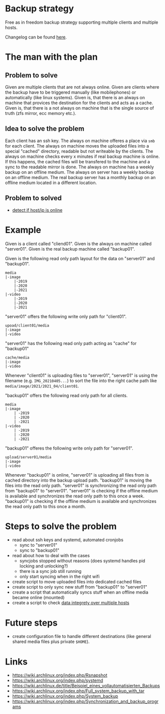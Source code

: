 # Backup strategy

Free as in freedom backup strategy supporting multiple clients and multiple hosts.

Changelog can be found [here](CHANGELOG.md).

# The man with the plan

## Problem to solve

Given are multiple clients that are not always online.
Given are clients where the backup have to be triggered manually (like mobilephones) or automatically (like linux systems).
Given is, that there is an always on machine that provices the destination for the clients and acts as a cache.
Given is, that there is a not always on machine that is the single source of truth (zfs mirror, ecc memory etc.).

## Idea to solve the problem

Each client has an ssh key.
The always on machine offeres a place via `smb` for each client.
The always on machine moves the uploaded files into a special "cached" directory, readable but not writeable by the clients.
The always on machine checks every x minutes if real backup machine is online. If this happens, the cached files will be transfered to the machine and a sync to the readable mirror is done.
The always on machine has a weekly backup on an offline medium.
The always on server has a weekly backup on an offline medium.
The real backup server has a monthly backup on an offline medium located in a different location.

## Problem to solved

* [detect if host/ip is online](bin/example/detect_if_host_is_online.sh)

# Example

Given is a client called "cliend01".
Given is the always on machine called "server01".
Given is the real backup machine called "backup01".

Given is the following read only path layout for the data on "server01" and "backup01".

```
media
|-image
    |-2019
    |-2020
    |-2021
|-video
    |-2019
    |-2020
    |-2021
```

"server01" offers the following write only path for "client01".

```
upoad/client01/media
|-image
|-video
```

"server01" has the following read only path acting as "cache" for "backup01"

```
cache/media
|-image
|-video
```

Whenever "client01" is uploading files to "server01", "server01" is using the filename (e.g. `IMG_20210405...`) to sort the file into the right cache path like `media/image/2021/2021_04/client01`.

"backup01" offers the following read only path for all clients.

```
media
|-image
    | -2019
    | -2020
    | -2021
|-video
    | -2019
    | -2020
    | -2021
```

"backup01" offeres the following write only path for "server01".

```
upload/server01/media
|-image
|-video
```

Whenever "backup01" is online, "server01" is uploading all files from is cached directory into the backup upload path.
"backup01" is moving the files into the read only path.
"server01" is synchronizing the read only path from "backup01" to "server01".
"server01" is checking if the offline medium is available and synchronizes the read only path to this once a week.
"backup01" is checking if the offline medium is available and synchronizes the read only path to this once a month.

# Steps to solve the problem

* read about ssh keys and systemd, automated cronjobs
    * sync to "server01"
    * sync to "backup01"
* read about how to deal with the cases
    * syncjobs stopped without reasons (does systemd handles pid locking and unlocking?)
    * there is a sync job still running
    * only start syncing when in the right wifi
* create script to move uploaded files into dedicated cached files
* create script to only sync new stuff from "backup01" to "server01"
* create a script that automatically syncs stuff when an offline media became online (mounted)
* create a script to check [data integrety over multiple hosts](https://duckduckgo.com/?t=ffab&q=check+data+integrety+over+multiple+hosts&ia=web)

# Future steps

* create configuration file to handle different destinations (like general shared media files plus private `$HOME`).

# Links

* https://wiki.archlinux.org/index.php/Rsnapshot
* https://wiki.archlinux.org/index.php/systemd
* https://wiki.archlinux.de/title/Beispiel_eines_vollautomatisierten_Backups
* https://wiki.archlinux.org/index.php/Full_system_backup_with_tar
* https://wiki.archlinux.org/index.php/System_backup
* https://wiki.archlinux.org/index.php/Synchronization_and_backup_programs
